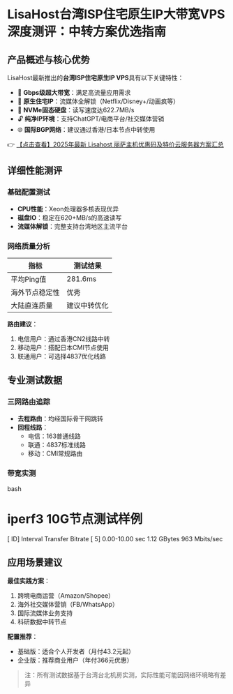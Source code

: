 # LisaHost台湾ISP住宅原生IP大带宽VPS深度测评：中转方案优选指南

## 产品概述与核心优势

LisaHost最新推出的**台湾ISP住宅原生IP VPS**具有以下关键特性：
- 🚀 **Gbps级超大带宽**：满足高流量应用需求
- 📍 **原生住宅IP**：流媒体全解锁（Netflix/Disney+/动画疯等）
- 💾 **NVMe固态硬盘**：读写速度达622.7MB/s
- 🔓 **纯净IP环境**：支持ChatGPT/电商平台/社交媒体营销
- 🌐 **国际BGP网络**：建议通过香港/日本节点中转使用

👉 [【点击查看】2025年最新 Lisahost 丽萨主机优惠码及特价云服务器方案汇总](https://bit.ly/lisazhuji)

## 详细性能测评

### 基础配置测试
- **CPU性能**：Xeon处理器多核表现优异
- **磁盘IO**：稳定在620+MB/s的高速读写
- **流媒体解锁**：完整支持台湾地区主流平台

### 网络质量分析
| 指标          | 测试结果       |
|---------------|--------------|
| 平均Ping值    | 281.6ms      |
| 海外节点稳定性 | 优秀         |
| 大陆直连质量  | 建议中转优化 |

**路由建议**：
1. 电信用户：通过香港CN2线路中转
2. 移动用户：搭配日本CMI节点使用
3. 联通用户：可选择4837优化线路

## 专业测试数据

### 三网路由追踪
- **去程路由**：均经国际骨干网跳转
- **回程线路**：
  - 电信：163普通线路
  - 联通：4837标准线路
  - 移动：CMI常规路由

### 带宽实测
bash
# iperf3 10G节点测试样例
[ ID] Interval           Transfer     Bitrate
[  5]   0.00-10.00  sec  1.12 GBytes   963 Mbits/sec

## 应用场景建议

**最佳实践方案**：
1. 跨境电商运营（Amazon/Shopee）
2. 海外社交媒体营销（FB/WhatsApp）
3. 国际流媒体业务支持
4. 科研数据中转节点

**配置推荐**：
- 基础版：适合个人开发者（月付43.2元起）
- 企业版：推荐商业用户（年付366元优惠）

> 注：所有测试数据基于台湾台北机房实测，实际性能可能因网络环境略有差异